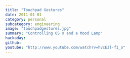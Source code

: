 ```yaml
---
title: "Touchpad Gestures"
date: 2011-01-01
category: personal
subcategory: engineering
image: "touchpadgestures.jpg"
summary: "Controlling OS X and a Mood Lamp"
hackaday:
github:
youtube: "http://www.youtube.com/watch?v=hvcEJl-fI_o"
---
```

